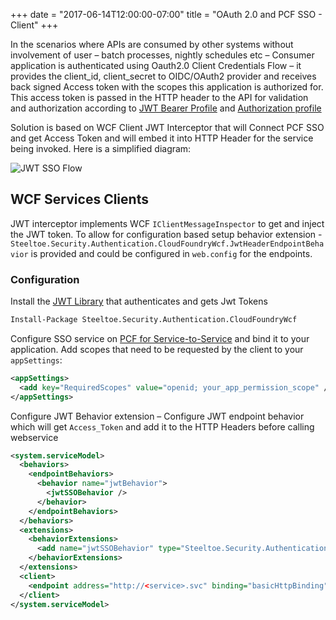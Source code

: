 +++
date = "2017-06-14T12:00:00-07:00"
title = "OAuth 2.0 and PCF SSO - Client"
+++

In the scenarios where APIs are consumed by other systems without involvement of user – batch processes, nightly schedules etc – Consumer application is authenticated using Oauth2.0 Client Credentials Flow – it provides the client_id, client_secret to OIDC/OAuth2 provider and receives back signed Access token with the scopes this application is authorized for. This access token is passed in the HTTP header to the API for validation and authorization according to [JWT Bearer Profile](https://tools.ietf.org/html/rfc7523) and [Authorization profile](https://tools.ietf.org/html/rfc6750)

Solution is based on WCF Client JWT Interceptor that will Connect PCF SSO and get Access Token and will embed it into HTTP Header for the service being invoked. Here is a simplified diagram:

![JWT SSO Flow](/sso_img/client_cred.png)

## WCF Services Clients

JWT interceptor implements WCF `IClientMessageInspector`  to get and inject the JWT token. To allow for configuration based setup behavior extension - `Steeltoe.Security.Authentication.CloudFoundryWcf.JwtHeaderEndpointBehavior` is provided and could be configured in `web.config` for the endpoints.  

### Configuration

Install the [JWT Library][jwtlib] that authenticates and gets Jwt Tokens

```ps
Install-Package Steeltoe.Security.Authentication.CloudFoundryWcf
```

Configure SSO service on [PCF for Service-to-Service][pcfsso] and bind it to your application. Add scopes that need to be requested by the client to your `appSettings`:

```xml
<appSettings>
  <add key="RequiredScopes" value="openid; your_app_permission_scope" />
</appSettings>
```

Configure JWT Behavior extension – Configure JWT endpoint behavior which will get `Access_Token` and add it to the HTTP Headers before calling webservice

```xml
<system.serviceModel>
  <behaviors>
    <endpointBehaviors>
      <behavior name="jwtBehavior">
        <jwtSSOBehavior />
      </behavior>
    </endpointBehaviors>
  </behaviors>
  <extensions>
    <behaviorExtensions>
      <add name="jwtSSOBehavior" type="Steeltoe.Security.Authentication.CloudFoundryWcf.JwtHeaderEndpointBehavior, Steeltoe.Security.Authentication.CloudFoundryWcf" />
    </behaviorExtensions>
  </extensions>
  <client>
    <endpoint address="http://<service>.svc" binding="basicHttpBinding" behaviorConfiguration="jwtBehavior" />
  </client>
</system.serviceModel>
```

[pcfsso]: https://docs.pivotal.io/p-identity/1-3/configure-apps/web-app.html "PCF SSO"
[jwtlib]: https://github.com/pivotalservices/Manulife-App-Replatforming/tree/master/net-libraries/CloudSecurity-JWT "JWT Library"
